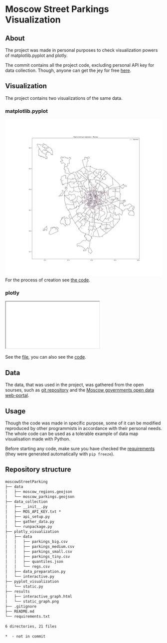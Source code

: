 # Moscow Street Parkings Visualization 

## About
The project was made in personal purposes to check visualization powers of matplotlib.pyplot and plotly. 

The commit contains all the project code, excluding personal API key for data collection. Though, anyone can get the jey for free [here](https://apidata.mos.ru/Account/Login). 

## Visualization 

The project contains two visualizations of the same data. 

### matplotlib.pyplot

![](results/static_graph.png)
For the process of creation see [the code](pyplot_visualization/static.py). 

### plotly 

<iframe src="results/interactive_graph.html"></iframe>

See the [file](results/interactive_graph.html), you can also see the [code](plotly_visualization/interactive.py).

## Data 

The data, that was used in the project, was gathered from the open sourses, such as [git repository](https://github.com/codeforgermany/click_that_hood/blob/main/LICENSE) and the [Moscow governments open data web-portal](https://data.mos.ru/opendata/7704786030-platnye-parkovki-na-ulichno-dorojnoy-seti).

## Usage 

Though the code was made in specific purpose, some of it can be modified reproduced by other programmists in accordance with their personal needs. The whole code can be used as a tolerable example of data map visualisation made with Python. 

Before starting any code, make sure you have checked the [requirements](requirements.txt) (they were generated automatically with `pip freeze`).

## Repository structure 

```
moscowStreetParking
├── data
│   ├── moscow_regions.geojson
│   └── moscow_parkings.geojson
├── data_collection
│   ├── __init__.py
│   ├── MOS_API_KEY.txt *
│   ├── api_setup.py
│   ├── gather_data.py
│   └── runpackage.py
├── plotly_visualization
│   ├── data
│   │   ├── parkings_big.csv
│   │   ├── parkings_medium.csv
│   │   ├── parkings_small.csv
│   │   ├── parkings_tiny.csv
│   │   ├── quantiles.json
│   │   └── regs.csv
│   ├── data_preparation.py
│   └── interactive.py
├── pyplot_visualization
│   └── static.py
├── results
│   ├── interactive_graph.html
│   └── static_graph.png
├── .gitignore
├── README.md
└── requirements.txt

6 directories, 21 files 

*  - not in commit 
```